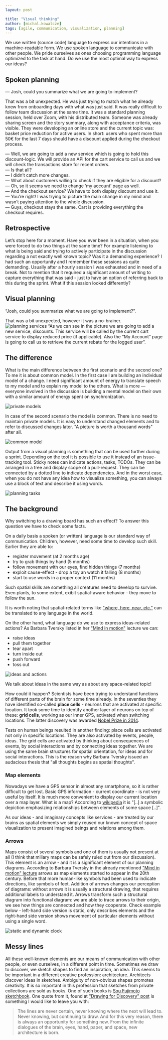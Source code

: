 ```yaml
---
layout: post

title: "Visual thinking"
author: [michal.kowalcze]
tags: [agile, communication, visualization, planning]
---
```


We use written (source code) language to express our intentions in a machine-readable form. We use spoken language to
communicate with other people. We pride ourselves as ones choosing programming language optimized to the task at hand.
Do we use the most optimal way to express our ideas?

## Spoken planning

— Josh, could you summarize what we are going to implement?

That was a bit unexpected. He was just trying to match what he already knew from onboarding days with what was just
said. It was really difficult to follow team discussion at the same time. It was a standard planning session, held over
Zoom, with his distributed team. Someone was already sharing screen and the story summary, along with acceptance
criteria, was visible. They were developing an online store and the current topic was: basket price reduction for active
users. In short: users who spent more than 50€ for the last 7 days should have a discount applied during the checkout
process.

— Well, we are going to add a new service which is going to hold this discount-logic. We will provide an API for the
cart service to call us and we will check the transactions store for recent orders.<br/>
— Is that all?<br/>
— I didn’t catch more changes.<br/>
— What about customers willing to check if they are eligible for a discount?<br/>
— Oh, so it seems we need to change ‘my account’ page as well.<br/>
— And the checkout service? We have to both display discount and use it.<br/>
— You’re right! I was trying to picture the main change in my mind and wasn’t paying attention to the whole
discussion.<br/>
— Guys, checkout stays the same. Cart is providing everything the checkout requires.

## Retrospective

Let’s stop here for a moment. Have you ever been in a situation, when you were forced to do two things at the same time?
For example listening to what is being said and trying to actively participate in the discussion regarding a not exactly
well known topic? Was it a demanding experience? I had such an opportunity and I remember these sessions as quite
demanding. Usually after a hourly session I was exhausted and in need of a break. Not to mention that it required a
significant amount of writing to capture everything that was said - just to have an option of referring back to this
during the sprint. What if this session looked differently?

## Visual planning

“Josh, could you summarize what we are going to implement?”.

That was a bit unexpected, however it was a no-brainer.
![planning services](/img/articles/2022-02-03-visual-thinking/planning_services.png)
“As we can see in the picture we are going to add a new service, discounts. This service will be called by the current
cart service to display reduced price (if applicable). Also the “My Account” page is going to call us to retrieve the
current rebate for the logged user”.

## The difference

What is the main difference between the first scenario and the second one? To me it is about common model. In the first
case I am building an individual model of a change. I need significant amount of energy to translate speech to my model
and to explain my model to the others. What is more — everyone involved in the discussion is building a mental model on
their own with a similar amount of energy spent on synchronization.

![private models](/img/articles/2022-02-03-visual-thinking/private_models.png)

In case of the second scenario the model is common. There is no need to maintain private models. It is easy to
understand changed elements and to refer to discussed changes later. "A picture is worth a thousand words" after all.

![common model](/img/articles/2022-02-03-visual-thinking/common_model.png)

Output from a visual planning is something that can be used further during a sprint. Depending on the tool it is
possible to use it instead of an issue-tracking tool. Sticky notes can indicate actions, tasks, TODOs. They can be
arranged in a tree and display scope of a pull-request. They can be connected by a dotted line to indicate dependencies.
And in the worst case, when you do not have any idea how to visualize something, you can always use a block of text and
describe it using words.

![planning tasks](/img/articles/2022-02-03-visual-thinking/planning_tasks.png)

## The background

Why switching to a drawing board has such an effect? To answer this question we have to check some facts.

On a daily basis a spoken (or written) language is our standard way of communication. Children, however, need some time
to develop such skill. Earlier they are able to:

* register movement (at 2 months age)
* try to grab things by hand (5 months)
* follow movement with our eyes, find hidden things (7 months)
* exploit cause-effect - drop a toy an watch it falling (8 months)
* start to use words in a proper context (11 months)

Such spatial skills are something all creatures need to develop to survive. Even plants, to some extent, exibit
spatial-aware behavior - they move to follow the sun.

It is worth noting that spatial-related terms
like ["where, here, near, etc."](https://en.wikipedia.org/wiki/Natural_semantic_metalanguage)
can be translated to any language in the world.

On the other hand, what language do we use to express ideas-related actions? As Barbara Tversky listed in her
["Mind in motion"](https://www.youtube.com/watch?v=gmc4wEL2aPQ) lecture we can:

* raise ideas
* pull them together
* tear apart
* turn inside out
* push forward
* toss out

![ideas and actions](/img/articles/2022-02-03-visual-thinking/ideas_and_actions.png)

We talk about ideas in the same way as about any space-related topic!

How could it happen? Scientists have been trying to understand functions of different parts of the brain for some time
already. In the seventies they have identified so-called **place cells** - neurons that are activated at specific
location. It took some time to identify another layer of neurons on top of these: **grid cells**, working as our inner
GPS, activated when switching locations. The latter discovery was
awarded [Nobel Prize in 2014](https://www.nobelprize.org/prizes/medicine/2014/press-release/).

Tests on human beings resulted in another finding: place cells are activated not only in specific locations. They are
also activated by events, people, ideas. The grid cells are activated by thinking about consequences of events, by
social interactions and by connecting ideas together. We are using the same brain structures for spatial orientation,
for ideas and for social interactions. This is the reason why Barbara Tversky issued an audacious thesis that "all
thoughts begins as spatial thoughts".

### Map elements

Nowadays we have a GPS sensor in almost any smartphone, so it is rather difficult to get lost. Basic GPS information -
current coordinate - is not very useful by itself. It is much more convenient to display our current location over a map
layer. What is a map? According to [wikipedia](https://en.wikipedia.org/wiki/Map) it is "[..] a symbolic depiction
emphasizing relationships between elements of some space [..]".

As our ideas - and imaginary concepts like services - are treated by our brains as spatial elements we simply reused our
known concept of space visualization to present imagined beings and relations among them.

### Arrows

Maps consist of several symbols and one of them is usually not present at all (I think that miliary maps can be safely
ruled out from our discussion). This element is an arrow - and it is a significant element of our planning diagrams.
According to Barbara Tversky in the already
mentioned ["Mind in motion" lecture](https://www.youtube.com/watch?v=gmc4wEL2aPQ)
arrows as map elements started to appear in the 20th century. Before that more human-like symbols had been used to
indicate directions, like symbols of feet. Addition of arrows changes our perception of diagrams: without arrows it is
usually a structural drawing, that requires additional labels to understand it. Arrows transform such a structural
diagram into functional diagram: we are able to trace arrows to their origin, we see how things are connected and how
they cooperate. Check example below - left-hand side version is static, only describes elements and the right-hand side
version shows movement of particular elements without using a single word.

![static and dynamic clock](/img/articles/2022-02-03-visual-thinking/clock.png)

## Messy lines

All these well-known elements are our means of communication with other people, or even ourselves, in a different point
in time. Sometimes we draw to discover, we sketch shapes to find an inspiration, an idea. This seems to be important in
a different creative profession: architecture. Architects discover ideas in sketches. Ambiguity of non-obvious shapes
promotes creativity. It is so important in this profession that sketches from private collections are sold as books. One
of such books
is [Sou Fujimoto sketchbook](https://www.designboom.com/architecture/sou-fujimoto-sketchbook-lars-muller-publishers/).
One quote from it, found
at ["Drawing for Discovery" post](https://colorandstory.medium.com/drawing-for-discovery-7e47ae6943da)
is something I would like to leave you with:

> The lines are never certain, never knowing where the next will lead to. Never knowing, but continuing to draw.
> And for this very reason, there is always an opportunity for something new. From the infinite dialogues of the brain,
> eyes, hand, paper, and space, new architecture is born.
